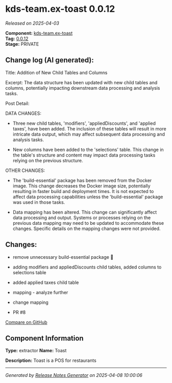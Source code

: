 #  kds-team.ex-toast 0.0.12

_Released on 2025-04-03_

**Component:** [kds-team.ex-toast](https://github.com/keboola/component-toast)  
**Tag:** [0.0.12](https://github.com/keboola/component-toast/releases/tag/0.0.12)  
**Stage:** PRIVATE


## Change log (AI generated):
Title: Addition of New Child Tables and Columns

Excerpt: The data structure has been updated with new child tables and columns, potentially impacting downstream data processing and analysis tasks.

Post Detail:

DATA CHANGES:

- Three new child tables, 'modifiers', 'appliedDiscounts', and 'applied taxes', have been added. The inclusion of these tables will result in more intricate data output, which may affect subsequent data processing and analysis tasks.

- New columns have been added to the 'selections' table. This change in the table's structure and content may impact data processing tasks relying on the previous structure.

OTHER CHANGES:

- The 'build-essential' package has been removed from the Docker image. This change decreases the Docker image size, potentially resulting in faster build and deployment times. It is not expected to affect data processing capabilities unless the 'build-essential' package was used in those tasks.

- Data mapping has been altered. This change can significantly affect data processing and output. Systems or processes relying on the previous data mapping may need to be updated to accommodate these changes. Specific details on the mapping changes were not provided.



## Changes:



- remove unnecessary build-essential package 🧹 




- adding modifiers and appliedDiscounts child tables, added columns to selections table 






- added applied taxes child table 






- mapping - analyze further 




- change mapping 




- PR #8 



[Compare on GitHub](https://github.com/keboola/component-toast/compare/0.0.11...0.0.12)



## Component Information
**Type:** extractor
**Name:** Toast

**Description:** Toast is a POS for restaurants




---
_Generated by [Release Notes Generator](https://github.com/keboola/release-notes-generator)
on 2025-04-08 10:00:06_